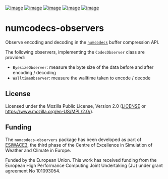 [![image](https://img.shields.io/github/actions/workflow/status/juntyr/numcodecs-observers/ci.yml?branch=main)](https://github.com/juntyr/numcodecs-observers/actions/workflows/ci.yml?query=branch%3Amain)
[![image](https://img.shields.io/pypi/v/numcodecs-observers.svg)](https://pypi.python.org/pypi/numcodecs-observers)
[![image](https://img.shields.io/pypi/l/numcodecs-observers.svg)](https://github.com/juntyr/numcodecs-observers/blob/main/LICENSE)
[![image](https://img.shields.io/pypi/pyversions/numcodecs-observers.svg)](https://pypi.python.org/pypi/numcodecs-observers)
[![image](https://readthedocs.org/projects/numcodecs-observers/badge/?version=latest)](https://numcodecs-observers.readthedocs.io/en/latest/?badge=latest)

# numcodecs-observers

Observe encoding and decoding in the [`numcodecs`] buffer compression API.

The following observers, implementing the `CodecObserver` class are provided:

- `ByesizeObserver`: measure the byte size of the data before and after encoding / decoding
- `WalltimeObserver`: measure the walltime taken to encode / decode

[`numcodecs`]: https://numcodecs.readthedocs.io/en/stable/

## License

Licensed under the Mozilla Public License, Version 2.0 ([LICENSE](LICENSE) or https://www.mozilla.org/en-US/MPL/2.0/).


## Funding

The `numcodecs-observers` package has been developed as part of [ESiWACE3](https://www.esiwace.eu), the third phase of the Centre of Excellence in Simulation of Weather and Climate in Europe.

Funded by the European Union. This work has received funding from the European High Performance Computing Joint Undertaking (JU) under grant agreement No 101093054.

